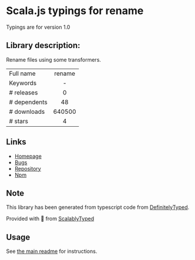 
# Scala.js typings for rename

Typings are for version 1.0

## Library description:
Rename files using some transformers.

|                    |                 |
| ------------------ | :-------------: |
| Full name          | rename |
| Keywords           | - |
| # releases         | 0 |
| # dependents       | 48 |
| # downloads        | 640500 |
| # stars            | 4 |

## Links
- [Homepage](https://github.com/popomore/rename)
- [Bugs](https://github.com/popomore/rename/issues)
- [Repository](https://github.com/popomore/rename)
- [Npm](https://www.npmjs.com/package/rename)
    


## Note
This library has been generated from typescript code from [DefinitelyTyped](https://definitelytyped.org).

Provided with :purple_heart: from [ScalablyTyped](https://github.com/oyvindberg/ScalablyTyped)

## Usage
See [the main readme](../../readme.md) for instructions.


